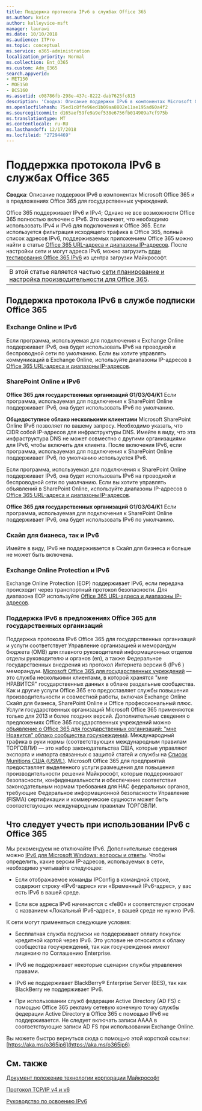 ```yaml
---
title: Поддержка протокола IPv6 в службах Office 365
ms.author: kvice
author: kelleyvice-msft
manager: laurawi
ms.date: 10/10/2018
ms.audience: ITPro
ms.topic: conceptual
ms.service: o365-administration
localization_priority: Normal
ms.collection: Ent_O365
ms.custom: Adm_O365
search.appverid:
- MET150
- MOE150
- BCS160
ms.assetid: c08786fb-298e-437c-8222-dab7625fc815
description: 'Сводка: Описание поддержки IPv6 в компонентах Microsoft Office 365 и в предложениях Office 365 для государственных учреждений.'
ms.openlocfilehash: 75ed1c8ffe96ed1b09aa8802e11ae195ad60a4f2
ms.sourcegitcommit: d165aef59fe9a9ef538e6756fb014909a7cf975b
ms.translationtype: MT
ms.contentlocale: ru-RU
ms.lasthandoff: 12/17/2018
ms.locfileid: "27294469"
---
```

# <a name="ipv6-support-in-office-365-services"></a>Поддержка протокола IPv6 в службах Office 365

 **Сводка**: Описание поддержки IPv6 в компонентах Microsoft Office 365 и в предложениях Office 365 для государственных учреждений.
  
Office 365 поддерживает IPv6 и IPv4; Однако не все возможности Office 365 полностью включен с IPv6. Это означает, что необходимо использовать IPv4 и IPv6 для подключения к Office 365. Если используется фильтрация исходящего трафика в Office 365, полный список адресов IPv6, поддерживаемых приложением Office 365 можно найти в статье [Office 365 URL-адреса и диапазоны IP-адресов](https://go.microsoft.com/fwlink/?LinkId=293744). После настройки сети и могут адреса IPv6, можно загрузить [план тестирования Office 365 IPv6](https://go.microsoft.com/fwlink/?LinkId=293447) из центра загрузки Майкрософт.
  
||
|:-----|
| В этой статье является частью [сети планирование и настройка производительности для Office 365](https://aka.ms/tune).|

## <a name="ipv6-support-in-office-365-subscription-service"></a>Поддержка протокола IPv6 в службе подписки Office 365

### <a name="exchange-online-and-ipv6"></a>Exchange Online и IPv6

Если программа, используемая для подключения к Exchange Online поддерживает IPv6, она будет использовать IPv6 на проводной и беспроводной сети по умолчанию. Если вы хотите управлять коммуникаций в Exchange Online, используйте диапазоны IP-адресов в [Office 365 URL-адреса и диапазоны IP-адресов](https://go.microsoft.com/fwlink/?LinkId=293744).
  
### <a name="sharepoint-online-and-ipv6"></a>SharePoint Online и IPv6

 **Office 365 для государственных организаций G1/G3/G4/K1** Если программа, используемая для подключения к SharePoint Online поддерживает IPv6, она будет использовать IPv6 по умолчанию.
  
 **Общедоступное облако несколькими клиентами** Microsoft SharePoint Online IPv6 позволяет по вашему запросу. Необходимо указать, что CIDR собой IP-адресов для инфраструктуры DNS. Имейте в виду, что эта инфраструктура DNS не может совместно с другими организациями для IPv6, чтобы включить для клиента. После включения IPv6, если программа, используемая для подключения к SharePoint Online поддерживает IPv6, по умолчанию используется IPv6.
  
Если программа, используемая для подключения к SharePoint Online поддерживает IPv6, она будет использовать IPv6 на проводной и беспроводной сети по умолчанию. Если вы хотите управлять объявлений в SharePoint Online, используйте диапазоны IP-адресов в [Office 365 URL-адреса и диапазоны IP-адресов](https://go.microsoft.com/fwlink/?LinkId=293744).
  
 **Office 365 для государственных организаций G1/G3/G4/K1** Если программа, используемая для подключения к SharePoint Online поддерживает IPv6, она будет использовать IPv6 по умолчанию.
  
### <a name="skype-for-business-and-ipv6"></a>Скайп для бизнеса, так и IPv6

Имейте в виду, IPv6 не поддерживается в Скайп для бизнеса и больше не может быть включена.
  
### <a name="exchange-online-protection-and-ipv6"></a>Exchange Online Protection и IPv6

Exchange Online Protection (EOP) поддерживает IPv6, если передача происходит через транспортный протокол безопасности. Для диапазона EOP используйте [Office 365 URL-адреса и диапазоны IP-адресов](https://go.microsoft.com/fwlink/?LinkId=293744).
  
### <a name="ipv6-support-for-office-365-government-offerings"></a>Поддержка IPv6 в предложениях Office 365 для государственных организаций

Поддержка протокола IPv6 Office 365 для государственных организаций и услуги соответствует Управление организацией и меморандум бюджета (OMB) для главного руководителей информационных отделов отделы руководителю и органов (en), а также Федеральное государственных внедрения из протокол Интернета версии 6 (IPv6 ) меморандум. [Microsoft Office 365 для государственных учреждений](https://go.microsoft.com/fwlink/p/?LinkId=325414) — это служба несколькими клиентами, в которой хранятся "мне НРАВИТСЯ" государственных данных в облаке раздельные сообщества. Как и другие услуги Office 365 его предоставляет службы повышения производительности и совместной работы, включая Exchange Online Скайп для бизнеса, SharePoint Online и Office профессиональный плюс. Услуги государственных организаций Microsoft Office 365 применяются только для 2013 и более поздних версий. Дополнительные сведения о предложениях Office 365 государственных учреждений можно [объявление о Office 365 для государственных организаций: "мне Нравится" облако сообщества госучреждений](https://go.microsoft.com/fwlink/p/?LinkId=325414). Международный трафика в руки нормы (соответствующих международным правилам ТОРГОВЛИ) — это набор законодательства США, которые управляют экспорта и импорта связанных с защитой статей и службы на [Список Munitions США (USML)](https://go.microsoft.com/fwlink/p/?LinkId=325415). Microsoft Office 365 для предприятий предоставляет выделенного услуги размещения для повышения производительности решения Майкрософт, которые поддерживают безопасности, конфиденциальности и обеспечение соответствия законодательным нормам требования для НАС федеральных органов, требующие Федеральное информационной безопасности Управление (FISMA) сертификации и коммерческие сущности может быть соответствующих международным правилам ТОРГОВЛИ.
  
## <a name="things-to-consider-when-using-ipv6-and-office-365"></a>Что следует учесть при использовании IPv6 с Office 365

Мы рекомендуем не отключайте IPv6. Дополнительные сведения можно [IPv6 для Microsoft Windows: вопросы и ответы](https://go.microsoft.com/fwlink/p/?LinkId=325418). Чтобы определить, какие версии IP-адресов, используемых в сети, необходимо учитывайте следующее:
  
- Если отображаемое команды IPConfig в командной строке, содержит строку «IPv6-адрес» или «Временный IPv6-адрес», у вас есть IPv6 в вашей среде.

- Если все адреса IPv6 начинаются с «fe80» и соответствуют строкам с названием «Локальный IPv6-адрес», в вашей среде не нужно IPv6.

К сети могут применяться следующие условия:
  
- Бесплатная служба подписки не поддерживает оплату покупок кредитной картой через IPv6. Это условие не относится к облаку сообщества госучреждений, так как госучреждения имеют лицензию по Соглашению Enterprise.

- IPv6 не поддерживает некоторые сценарии службы управления правами.

- IPv6 не поддерживает BlackBerry® Enterprise Server (BES), так как BlackBerry не поддерживает IPv6.

- При использовании служб федерации Active Directory (AD FS) с помощью Office 365 рекламу сетевую конечную точку службы федерации Active Directory в Office 365 с помощью IPv6 не поддерживается. Не следует включать записи AAAA в соответствующие записи AD FS при использовании Exchange Online. 

Вы можете быстро вернуться сюда с помощью этой короткой ссылки: [https://aka.ms/o365ip6](https://aka.ms/o365ip6)
  
## <a name="see-also"></a>См. также

[Документ положение технологии корпорации Майкрософт](https://go.microsoft.com/fwlink/p/?linkid=525743)
  
[Протокол TCP/IP v4 и v6](https://go.microsoft.com/fwlink/p/?LinkID=211898)
  
[Руководство по освоению IPv6](https://go.microsoft.com/fwlink/p/?LinkID=237480)
